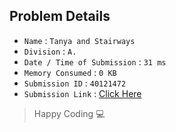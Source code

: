 ## Problem Details 
 
- `Name`                      : `Tanya and Stairways`
- `Division`                  : `A.`
- `Date / Time of Submission` : `31 ms`
- `Memory Consumed`           : `0 KB`
- `Submission ID`             : `40121472`
- `Submission Link`           : [Click Here](http://codeforces.com/contest/1005/submission/40121472)

> Happy Coding   :computer: